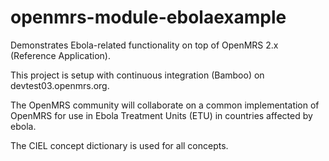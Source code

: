 openmrs-module-ebolaexample
===========================

Demonstrates Ebola-related functionality on top of OpenMRS 2.x (Reference Application).

This project is setup with continuous integration (Bamboo) on devtest03.openmrs.org.

The OpenMRS community will collaborate on a common implementation of OpenMRS for use in Ebola Treatment Units (ETU) 
in countries affected by ebola.

The CIEL concept dictionary is used for all concepts.
